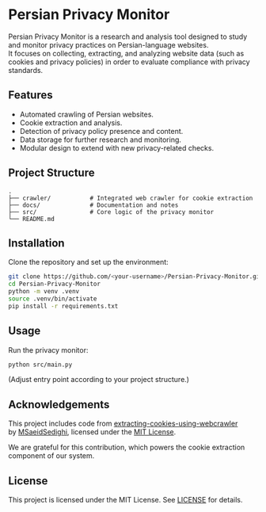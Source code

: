 # Persian Privacy Monitor

Persian Privacy Monitor is a research and analysis tool designed to study and monitor privacy practices on Persian-language websites.  
It focuses on collecting, extracting, and analyzing website data (such as cookies and privacy policies) in order to evaluate compliance with privacy standards.

## Features

- Automated crawling of Persian websites.
- Cookie extraction and analysis.
- Detection of privacy policy presence and content.
- Data storage for further research and monitoring.
- Modular design to extend with new privacy-related checks.

## Project Structure

```
.
├── crawler/           # Integrated web crawler for cookie extraction
├── docs/              # Documentation and notes
├── src/               # Core logic of the privacy monitor
└── README.md
```

## Installation

Clone the repository and set up the environment:

```bash
git clone https://github.com/<your-username>/Persian-Privacy-Monitor.git
cd Persian-Privacy-Monitor
python -m venv .venv
source .venv/bin/activate
pip install -r requirements.txt
```

## Usage

Run the privacy monitor:

```bash
python src/main.py
```

(Adjust entry point according to your project structure.)

## Acknowledgements

This project includes code from [extracting-cookies-using-webcrawler](https://github.com/MSaeidSedighi/extracting-cookies-using-webcrawler)  
by [MSaeidSedighi](https://github.com/MSaeidSedighi), licensed under the [MIT License](https://github.com/MSaeidSedighi/extracting-cookies-using-webcrawler/blob/main/LICENSE).

We are grateful for this contribution, which powers the cookie extraction component of our system.

## License

This project is licensed under the MIT License. See [LICENSE](LICENSE) for details.
